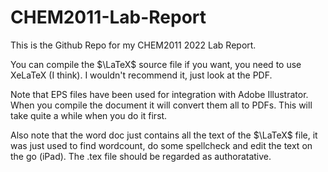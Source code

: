 # CHEM2011-Lab-Report

This is the Github Repo for my CHEM2011 2022 Lab Report.

You can compile the $\LaTeX$ source file if you want, you need to use XeLaTeX (I think). I wouldn't recommend it, just look at the PDF.

Note that EPS files have been used for integration with Adobe Illustrator. When you compile the document it will convert them all to PDFs. This will take quite a while when you do it first.

Also note that the word doc just contains all the text of the $\LaTeX$ file, it was just used to find wordcount, do some spellcheck and edit the text on the go (iPad). The .tex file should be regarded as authoratative.
